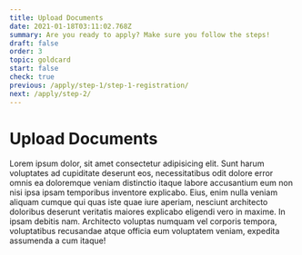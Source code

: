 ```yaml
---
title: Upload Documents
date: 2021-01-18T03:11:02.768Z
summary: Are you ready to apply? Make sure you follow the steps!
draft: false
order: 3
topic: goldcard
start: false
check: true
previous: /apply/step-1/step-1-registration/
next: /apply/step-2/
---
```


# Upload Documents

Lorem ipsum dolor, sit amet consectetur adipisicing elit. Sunt harum voluptates ad cupiditate deserunt eos, necessitatibus odit dolore error omnis ea doloremque veniam distinctio itaque labore accusantium eum non nisi ipsa ipsam temporibus inventore explicabo. Eius, enim nulla veniam aliquam cumque qui quas iste quae iure aperiam, nesciunt architecto doloribus deserunt veritatis maiores explicabo eligendi vero in maxime. In ipsam debitis nam. Architecto voluptas numquam vel corporis tempora, voluptatibus recusandae atque officia eum voluptatem veniam, expedita assumenda a cum itaque!
